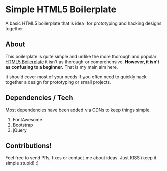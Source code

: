 # Simple HTML5 Boilerplate
A basic HTML5 boilerplate that is ideal for prototyping and hacking designs together

## About
This boilerplate is quite simple and unlike the more thorough and popular [HTML5 Boilerplate](https://html5boilerplate.com/) it isn't as thorough or comprehensive. __However, it isn't as confusing to a beginner.__ That is my main aim here.

It should cover most of your needs if you often need to quickly hack together a design for prototyping or small projects.

## Dependencies / Tech
Most dependencies have been added via CDNs to keep things simple.
1. FontAwesome
2. Bootstrap
3. jQuery

## Contributions!
Feel free to send PRs, fixes or contact me about ideas. Just KISS (keep it simple stupid) :)
